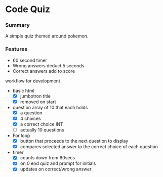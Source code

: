 
# Code Quiz

### Summary 
A simple quiz themed around pokemon.

### Features
* 60 second timer
* Wrong answers deduct 5 seconds
* Correct answers add to score









workflow for development
*   basic html 
    *   [x] jumbotron title
    *   [x] removed on start
*   question array of 10 that each holds
    *   [x] a question
    *   [x] 4 choices
    *   [x] a correct choice INT
    *   [ ] actually 10 questions
*   For loop
    *   [x] button that proceeds to the next question to display
    *   [x] compares selected answer to the correct choice of each question
*   timer
    *   [x] counts down from 60secs
    *   [x] on 0 end quiz and prompt for initials
    *   [x] updates on correct/wrong answer